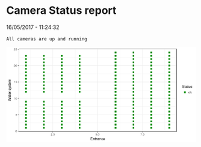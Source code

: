 Camera Status report
================
16/05/2017 - 11:24:32

    All cameras are up and running

![](camreport_files/figure-markdown_github/unnamed-chunk-2-1.png)
